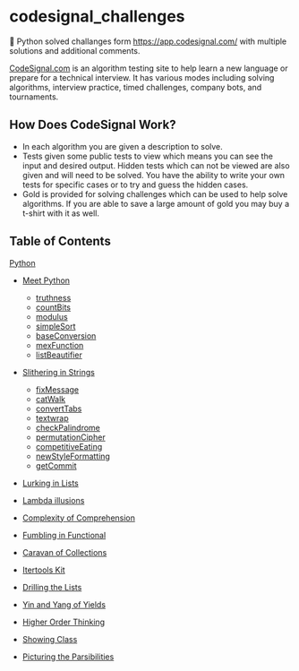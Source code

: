 # codesignal_challenges 
🐍 Python solved challanges form https://app.codesignal.com/ with multiple solutions and additional comments.

[CodeSignal.com](https://codesignal.com/) is an algorithm testing site to help learn a new language or prepare for a technical interview. It has various modes including solving algorithms, interview practice, timed challenges, company bots, and tournaments.

## How Does CodeSignal Work?
- In each algorithm you are given a description to solve.
- Tests given some public tests to view which means you can see the input and desired output. Hidden tests which can not be viewed are also given and will need to be solved. You have the ability to write your own tests for specific cases or to try and guess the hidden cases. 
- Gold is provided for solving challenges which can be used to help solve algorithms. If you are able to save a large amount of gold you may buy a t-shirt with it as well.

## Table of Contents
[Python](Python/) 
  - [Meet Python](Python/01_meetPython)
    - [truthness](Python/01_meetPython/01_truthness.py)
    - [countBits](Python/01_meetPython/05_countBits.py)
    - [modulus](Python/01_meetPython/06_modulus.py)
    - [simpleSort](Python/01_meetPython/07_simpleSort.py)
    - [baseConversion](Python/01_meetPython/08_baseConversion.py)
    - [mexFunction](Python/01_meetPython/09_mexFunction.py)
    - [listBeautifier](Python/01_meetPython/10_listBeautifier.py)
    
  - [Slithering in Strings](Python/02_SlitheringinStrings)
    - [fixMessage](Python/02_SlitheringinStrings/12_fixMessage.py)
    - [catWalk](Python/02_SlitheringinStrings/13_catWalk.py)
    - [convertTabs](Python/02_SlitheringinStrings/14_convertTabs.py)
    - [textwrap](Python/02_SlitheringinStrings/15_textwrap.py)
    - [checkPalindrome](Python/02_SlitheringinStrings/16_checkPalindrome.py)
    - [permutationCipher](Python/02_SlitheringinStrings/17_permutationCipher.py)
    - [competitiveEating](Python/02_SlitheringinStrings/18_competitiveEating.py)
    - [newStyleFormatting](Python/02_SlitheringinStrings/19_newStyleFormatting.py)
    - [getCommit](Python/02_SlitheringinStrings/20_getCommit.py)
    
  - [Lurking in Lists](Python/03_LurkinginLists)
  - [Lambda illusions](Python/04_Lambdaillusions)
  - [Complexity of Comprehension](Python/05_Complexity%20of%20Comprehension)
  - [Fumbling in Functional](Python/06_Fumbling%20in%20Functional)
  - [Caravan of Collections](Python/07_Caravan%20of%20Collections)
  - [Itertools Kit](Python/08_Itertools%20Kit)
  - [Drilling the Lists](Python/09_Drilling%20the%20Lists)
  - [Yin and Yang of Yields](Python/10_Yin%20and%20Yang%20of%20Yields)
  - [Higher Order Thinking](Python/11_Higher%20Order%20Thinking)
  - [Showing Class](Python/12_Showing%20Class)
  - [Picturing the Parsibilities](Python/13_Picturing%20the%20Parsibilities)
